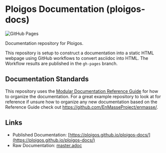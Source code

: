 # Ploigos Documentation (ploigos-docs)

![GitHub Pages](https://github.com/twling/ploigos-docs/workflows/GitHub%20Pages/badge.svg?branch=master&event=push)

Documentation repository for Ploigos.

This repository is setup to construct a documentation into a static HTML webpage using GitHub workflows to convert asciidoc into HTML.
The Workflow results are published in the `gh-pages` branch.

## Documentation Standards

This repository uses the [Modular Documentation Reference Guide](https://redhat-documentation.github.io/modular-docs/) for how to organize the documentation. For a great example repository to look at for reference if unsure how to organize any new documentation based on the Reference Guide check out https://github.com/EnMasseProject/enmasse/.

## Links
* Published Documentation: [https://ploigos.github.io/ploigos-docs/](https://ploigos.github.io/ploigos-docs/)
* Raw Documentation: [master.adoc](master.adoc)


